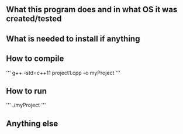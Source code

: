 ## What this program does and in what OS it was created/tested

## What is needed to install if anything

## How to compile

'''
g++ -std=c++11 project1.cpp -o myProject
'''

## How to run
'''
./myProject
'''



## Anything else